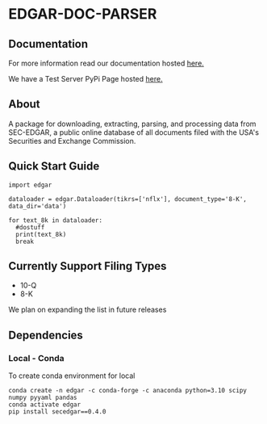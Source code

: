 # EDGAR-DOC-PARSER

## Documentation

For more information read our documentation hosted [here.](https://kamilkrukowski.github.io/EDGAR-DOC-PARSER)

We have a Test Server PyPi Page hosted [here.](https://test.pypi.org/project/EDGAR-Doc-Parser/)

## About

A package for downloading, extracting, parsing, and processing data from SEC-EDGAR, a public online database of all documents filed with the USA's Securities and Exchange Commission.

## Quick Start Guide

```
import edgar

dataloader = edgar.Dataloader(tikrs=['nflx'], document_type='8-K', data_dir='data')

for text_8k in dataloader:
  #dostuff
  print(text_8k)
  break
```

## Currently Support Filing Types

* 10-Q
* 8-K

We plan on expanding the list in future releases

## Dependencies
### Local - Conda

To create conda environment for local
```
conda create -n edgar -c conda-forge -c anaconda python=3.10 scipy numpy pyyaml pandas
conda activate edgar
pip install secedgar==0.4.0
```
